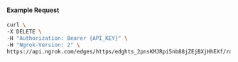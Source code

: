 <!-- Code generated for API Clients. DO NOT EDIT. -->

#### Example Request

```bash
curl \
-X DELETE \
-H "Authorization: Bearer {API_KEY}" \
-H "Ngrok-Version: 2" \
https://api.ngrok.com/edges/https/edghts_2pnsKMJRpi5nb88jZEjBXjHhEXf/routes/edghtsrt_2pnsKPXXP8jrogwaDcl5cPsvo3l/response_headers
```
